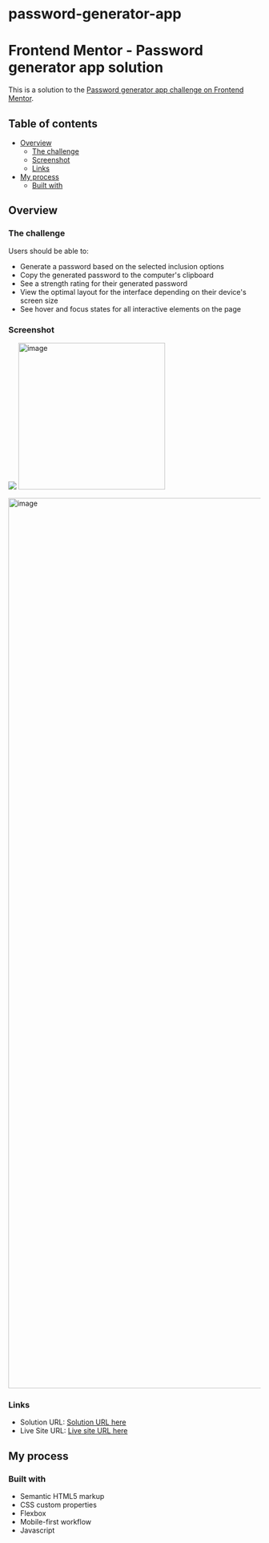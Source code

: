 # password-generator-app
# Frontend Mentor - Password generator app solution

This is a solution to the [Password generator app challenge on Frontend Mentor](https://www.frontendmentor.io/challenges/password-generator-app-Mr8CLycqjh).

## Table of contents

- [Overview](#overview)
  - [The challenge](#the-challenge)
  - [Screenshot](#screenshot)
  - [Links](#links)
- [My process](#my-process)
  - [Built with](#built-with)



## Overview

### The challenge

Users should be able to:

- Generate a password based on the selected inclusion options
- Copy the generated password to the computer's clipboard
- See a strength rating for their generated password
- View the optimal layout for the interface depending on their device's screen size
- See hover and focus states for all interactive elements on the page

### Screenshot

![](./screenshot.jpg)
<img width="293" alt="image" src="https://github.com/khatias/password-generator-app/assets/130936157/0694005d-70b6-4ebe-877f-eedf0733acd9">

<img width="1778" alt="image" src="https://github.com/khatias/password-generator-app/assets/130936157/4af17ddc-780e-424c-9f29-354bf8d3cccb">


### Links

- Solution URL: [Solution URL here](https://github.com/khatias/password-generator-app)
- Live Site URL: [Live site URL here](https://khatias.github.io/password-generator-app/)

## My process

### Built with

- Semantic HTML5 markup
- CSS custom properties
- Flexbox
- Mobile-first workflow
- Javascript




